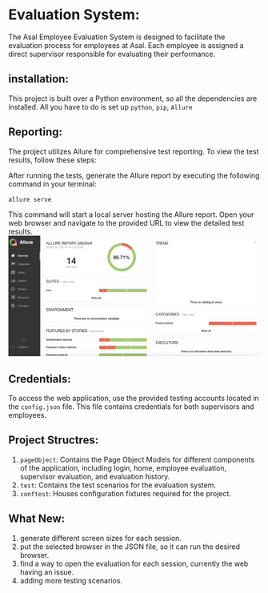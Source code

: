 # Evaluation System:
The Asal Employee Evaluation System is designed to facilitate the evaluation process for employees at Asal. 
Each employee is assigned a direct supervisor responsible for evaluating their performance.
## installation:
This project is built over a Python environment, so all the dependencies are installed.
All you have to do is set up `python`, `pip`, `Allure`

## Reporting:
The project utilizes Allure for comprehensive test reporting. To view the test results, follow these steps:

After running the tests, generate the Allure report by executing the following command in your terminal:
```
allure serve
```
This command will start a local server hosting the Allure report. Open your web browser and navigate to the provided URL to view the detailed test results.
![Test Report](./utills/images/test_results.png)

## Credentials:
To access the web application, use the provided testing accounts located in the `config.json` file. This file contains credentials for both supervisors and employees.


## Project Structres:
1. `pageObject`: Contains the Page Object Models for different components of the application, including login, home, employee evaluation, supervisor evaluation, and evaluation history.
2. `test`: Contains the test scenarios for the evaluation system.
3. `conftest`: Houses configuration fixtures required for the project.

## What New:
1. generate different screen sizes for each session.
2. put the selected browser in the JSON file, so it can run the desired browser.
3. find a way to open the evaluation for each session, currently the web having an issue.
4. adding more testing scenarios.
